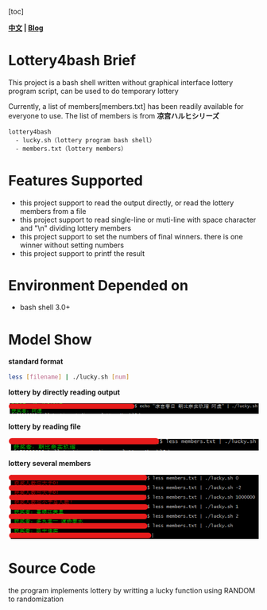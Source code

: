 [toc]

**[中文](https://github.com/abcnull/webuitest4j/blob/master/README_en.md) | [Blog](https://blog.csdn.net/abcnull/article/details/104119940)**

# Lottery4bash Brief

This project is a bash shell written without graphical interface lottery program script, can be used to do temporary lottery

Currently, a list of members[members.txt] has been readily available for everyone to use. The list of members is from **凉宫ハルヒシリーズ**

```bash
lottery4bash
  - lucky.sh（lottery program bash shell）
  - members.txt（lottery members）
```

# Features Supported

- this project support to read the output directly, or read the lottery members from a file
- this project support to read single-line or muti-line with space character and "\n" dividing lottery members
- this project support to set the numbers of final winners. there is one winner without setting numbers
- this project support to printf the result

# Environment Depended on

- bash shell 3.0+

# Model Show

**standard format**

```bash
less [filename] | ./lucky.sh [num]
```

**lottery by directly reading output**

![lottery by directly reading output](https://github.com/abcnull/Image-Resources/blob/master/lottery4bash/%E6%89%B9%E6%B3%A8%202020-05-31%20185124.png)

**lottery by reading file**

![lottery by reading file](https://github.com/abcnull/Image-Resources/blob/master/lottery4bash/%E6%89%B9%E6%B3%A8%202020-05-31%20184840.png)

**lottery several members**

![lottery several members](https://github.com/abcnull/Image-Resources/blob/master/lottery4bash/%E6%89%B9%E6%B3%A8%202020-05-31%20185454.png)

# Source Code

the program implements lottery by writting a lucky function using RANDOM to randomization
